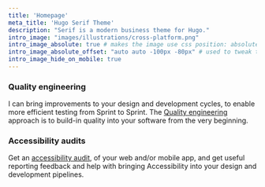 ```yaml
---
title: 'Homepage'
meta_title: 'Hugo Serif Theme'
description: "Serif is a modern business theme for Hugo."
intro_image: "images/illustrations/cross-platform.png"
intro_image_absolute: true # makes the image use css position: absolute; so it looks "offset". It's a visual effect that might not always look good depending on the image you use.
intro_image_absolute_offset: "auto auto -100px -80px" # used to tweak the positioning of the absolute image if enabled above
intro_image_hide_on_mobile: true
---
```


### Quality engineering

I can bring improvements to your design and development cycles, to enable more efficient testing from Sprint to Sprint. The [Quality engineering](http://localhost:1313/quality-engineering/) approach is to build-in quality into your software from the very beginning.

### Accessibility audits

Get an [accessibility audit](http://localhost:1313/accessibility-audit/), of your web and/or mobile app, and get useful reporting feedback and help with bringing Accessibility into your design and development pipelines. 
